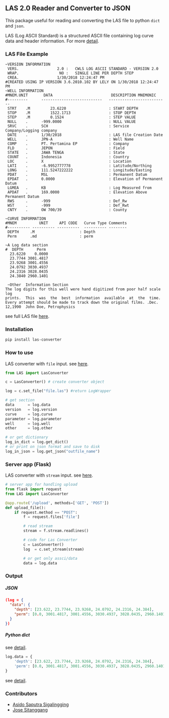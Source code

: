 ## LAS 2.0 Reader and Converter to JSON

This package useful for reading and converting the LAS file to python `dict` and `json`.

LAS (Log ASCII Standard) is a structured ASCII file containing log curve data and header information. For more [detail](http://www.cwls.org/wp-content/uploads/2017/02/Las2_Update_Feb2017.pdf).

### LAS File Example

```
~VERSION INFORMATION
 VERS.                 2.0 :   CWLS LOG ASCII STANDARD - VERSION 2.0
 WRAP.                  NO :   SINGLE LINE PER DEPTH STEP
 CREA.                 1/30/2018 12:24:47 PM
#CREATED USING IP VERSION 3.6.2010.102 BY LELY ON 1/30/2018 12:24:47 PM
~WELL INFORMATION
#MNEM.UNIT       DATA                          DESCRIPTION MNEMONIC
#---------      ---------------------------   --------------------------
 STRT    .M         23.6220                   : START DEPTH
 STOP    .M         1522.1713                 : STOP DEPTH
 STEP    .M         0.1524                    : STEP VALUE
 NULL    .      -999.0000                     : NULL VALUE
 SRVC    .      SCH                           : Service Company/Logging company
 DATE    .      1/30/2018                     : LAS file Creation Date
 WELL    .      JPN-A                         : Well Name
 COMP    .      PT. Pertamina EP              : Company
 FLD     .      JEPON                         : Field
 STATE   .      JAWA TENGA                    : State
 COUNT   .      Indonesia                     : Country
 LOC     .      X                             : Location
 LATI    .      -6.9952777778                 : Latitude/Northing
 LONG    .      111.5247222222                : Longitude/Easting
 PDAT    .      MSL                           : Permanent Datum
 EPDAT   .      0.0000                        : Elevation of Permanent Datum
 LGMEA   .      KB                            : Log Measured from
 APDAT   .      169.0000                      : Elevation Above Permanent Datum
 RWS     .      -999                          : Def_Rw
 WST     .      -999                          : Def_Rwt
 CNTY    .      OW 700/39                     : County

~CURVE INFORMATION
#MNEM          UNIT     API CODE   Curve Type Comments
#---------- ---------- ----------  ---------- --------
 DEPTH     .M                    : Depth
 Perm      .md                   : perm

~A Log data section
#  DEPTH      Perm
  23.6220    0.0000
  23.7744 3001.4817
  23.9268 3001.4556
  24.0792 3030.4937
  24.2316 3028.0435
  24.3840 2960.1401

 ~Other  Information Section
The log digits for this well were hand digitized from poor half scale log
prints.  This  was  the  best  information  available  at  the  time.  Every attempt should be made to track down the original films. .Dec. 12,1990  John Doe, Petrophysics

```

see full LAS file [here](https://github.com/josestnggng/Las-converter/blob/master/files/sample3.las).

### Installation

```bash
pip install las-converter
```

### How to use

LAS converter with `file` input. see [here](https://github.com/josestnggng/Las-converter/blob/master/files).

```py
from LAS import LasConverter

c = LasConverter() # create converter object

log = c.set_file("file.las") #return LogWrapper

# get section
data      = log.data
version   = log.version
curve     = log.curve
parameter = log.parameter
well      = log.well
other     = log.other

# or get dictionary
log_in_dict = log.get_dict()
# or print on json format and save to disk
log_in_json = log.get_json("outfile_name")
```

### Server app (Flask)

LAS converter with `stream` input. see [here](https://github.com/josestnggng/Las-converter/blob/master/test/expected.py).

```py
# server app for handling upload
from flask import request
from LAS import LasConverter

@app.route('/upload', methods=['GET', 'POST'])
def upload_file():
    if request.method == "POST":
        f = request.files['file']

        # read stream
        stream = f.stream.readlines()

        # code for Las Converter
        c = LasConverter()
        log  = c.set_stream(stream)

        # or get only assci/data
        data = log.data
```

### Output

##### JSON

```json
(log = {
  "data": {
    "depth": [23.622, 23.7744, 23.9268, 24.0792, 24.2316, 24.384],
    "perm": [0.0, 3001.4817, 3001.4556, 3030.4937, 3028.0435, 2960.1401]
  }
})
```

##### Python dict

see [detail](https://github.com/josestnggng/Las-converter/blob/master/outfile.json).

```py
log.data = {
    'depth': [23.622, 23.7744, 23.9268, 24.0792, 24.2316, 24.384],
    'perm': [0.0, 3001.4817, 3001.4556, 3030.4937, 3028.0435, 2960.1401]
}
```

see [detail](https://github.com/josestnggng/Las-converter/blob/master/test/expected.py).

### Contributors

- [Asido Saputra Sigalingging](https://github.com/asidosaputra)
- [Jose Sitanggang](https://github.com/josestnggng)
